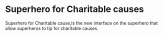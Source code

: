# Superhero for Charitable causes
Superhero for Charitable cause,Is the new interface on the superhero that allow superheros to tip for charitable causes.
